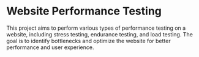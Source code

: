 # Website Performance Testing 
This project aims to perform various types of performance testing on a website, including stress testing, endurance testing, and load testing. The goal is to identify bottlenecks and optimize the website for better performance and user experience.
